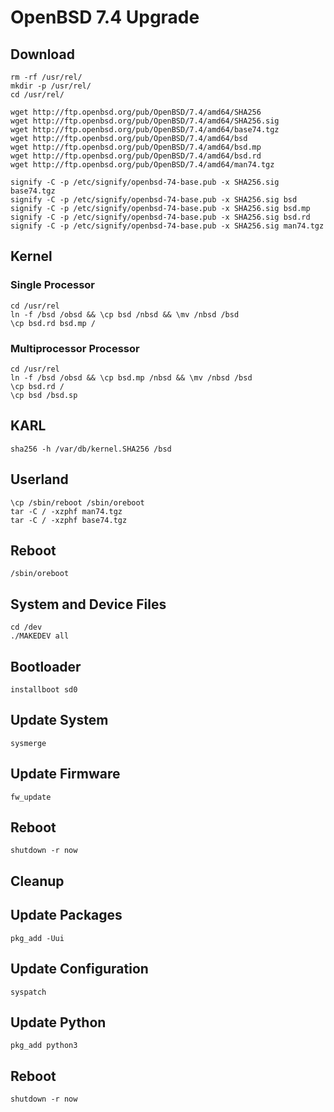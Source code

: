 # OpenBSD 7.4 Upgrade

## Download

```
rm -rf /usr/rel/
mkdir -p /usr/rel/
cd /usr/rel/

wget http://ftp.openbsd.org/pub/OpenBSD/7.4/amd64/SHA256
wget http://ftp.openbsd.org/pub/OpenBSD/7.4/amd64/SHA256.sig
wget http://ftp.openbsd.org/pub/OpenBSD/7.4/amd64/base74.tgz
wget http://ftp.openbsd.org/pub/OpenBSD/7.4/amd64/bsd
wget http://ftp.openbsd.org/pub/OpenBSD/7.4/amd64/bsd.mp
wget http://ftp.openbsd.org/pub/OpenBSD/7.4/amd64/bsd.rd
wget http://ftp.openbsd.org/pub/OpenBSD/7.4/amd64/man74.tgz

signify -C -p /etc/signify/openbsd-74-base.pub -x SHA256.sig base74.tgz
signify -C -p /etc/signify/openbsd-74-base.pub -x SHA256.sig bsd
signify -C -p /etc/signify/openbsd-74-base.pub -x SHA256.sig bsd.mp
signify -C -p /etc/signify/openbsd-74-base.pub -x SHA256.sig bsd.rd
signify -C -p /etc/signify/openbsd-74-base.pub -x SHA256.sig man74.tgz
```

## Kernel

### Single Processor

```
cd /usr/rel
ln -f /bsd /obsd && \cp bsd /nbsd && \mv /nbsd /bsd
\cp bsd.rd bsd.mp /
```

### Multiprocessor Processor

```
cd /usr/rel
ln -f /bsd /obsd && \cp bsd.mp /nbsd && \mv /nbsd /bsd
\cp bsd.rd /
\cp bsd /bsd.sp
```

## KARL

```
sha256 -h /var/db/kernel.SHA256 /bsd
```

## Userland

```
\cp /sbin/reboot /sbin/oreboot
tar -C / -xzphf man74.tgz
tar -C / -xzphf base74.tgz
```

## Reboot

```
/sbin/oreboot
```

## System and Device Files

```
cd /dev
./MAKEDEV all
```

## Bootloader

```
installboot sd0
```

## Update System

```
sysmerge
```

## Update Firmware

```
fw_update
```

## Reboot

```
shutdown -r now
```

## Cleanup

## Update Packages

```
pkg_add -Uui
```

## Update Configuration

```
syspatch
```

## Update Python

```
pkg_add python3
```

## Reboot

```
shutdown -r now
```
